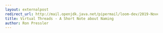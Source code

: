 ```yaml
---
layout: externalpost
redirect_url: http://mail.openjdk.java.net/pipermail/loom-dev/2019-November/000864.html
title: Virtual Threads - A Short Note about Naming
author: Ron Pressler
---
```

